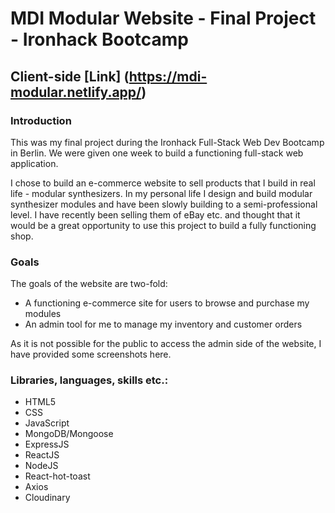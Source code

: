 # MDI Modular Website - Final Project - Ironhack Bootcamp

## Client-side [Link] (https://mdi-modular.netlify.app/)

### Introduction

This was my final project during the Ironhack Full-Stack Web Dev Bootcamp in Berlin. We were given one week to build a functioning full-stack web application. 

I chose to build an e-commerce website to sell products that I build in real life - modular synthesizers. In my personal life I design and build modular synthesizer modules and have been slowly building to a semi-professional level. I have recently been selling them of eBay etc. and thought that it would be a great opportunity to use this project to build a fully functioning shop. 

### Goals

The goals of the website are two-fold:

- A functioning e-commerce site for users to browse and purchase my modules
- An admin tool for me to manage my inventory and customer orders

As it is not possible for the public to access the admin side of the website, I have provided some screenshots here.

### Libraries, languages, skills etc.:

- HTML5
- CSS
- JavaScript
- MongoDB/Mongoose
- ExpressJS
- ReactJS
- NodeJS
- React-hot-toast
- Axios
- Cloudinary
